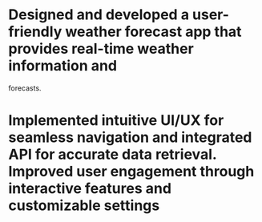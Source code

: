# Designed and developed a user-friendly weather forecast app that provides real-time weather information and
forecasts.
# Implemented intuitive UI/UX for seamless navigation and integrated API for accurate data retrieval. Improved user engagement through interactive features and customizable settings
